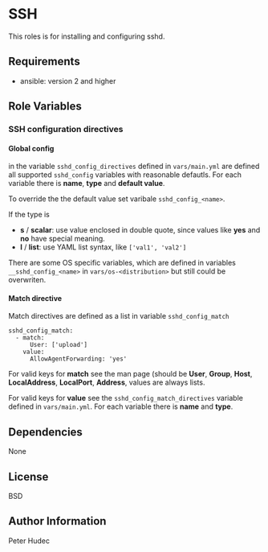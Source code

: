 # SSH

This roles is for installing and configuring sshd.

## Requirements

- ansible: version 2 and higher

## Role Variables

### SSH configuration directives
#### Global config

in the variable `sshd_config_directives` defined in `vars/main.yml` are defined all supported `sshd_config` variables with reasonable defautls. For each variable there is **name**, **type** and **default value**. 

To override the the default value set varibale `sshd_config_<name>`.

If the type is

- **s** / **scalar**: use value enclosed in double quote, since values like **yes** and **no** have special meaning.
- **l** / **list**: use YAML list syntax, like `['val1', 'val2']`

There are some OS specific variables, which are defined in variables `__sshd_config_<name>` in `vars/os-<distribution>` but still could be overwriten.

#### Match directive

Match directives are defined as a list in variable `sshd_config_match`

```
sshd_config_match:
  - match:
      User: ['upload']
    value:
      AllowAgentForwarding: 'yes'

```

For valid keys for **match** see the man page (should be **User**, **Group**, **Host**, **LocalAddress**, **LocalPort**, **Address**, values are always lists.

For valid keys for **value** see the `sshd_config_match_directives` variable defined in `vars/main.yml`. For each variable there is **name** and **type**.

Dependencies
------------

None

License
-------

BSD

Author Information
------------------

Peter Hudec
